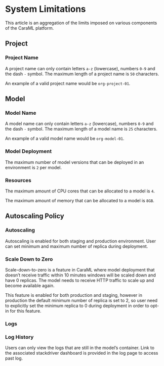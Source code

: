 # System Limitations

This article is an aggregation of the limits imposed on various components of the CaraML platform.

## Project

### Project Name

A project name can only contain letters `a-z` (lowercase), numbers `0-9` and the dash `-` symbol. The maximum length of a project name is `50` characters.

An example of a valid project name would be `org-project-01`.

## Model

### Model Name

A model name can only contain letters `a-z` (lowercase), numbers `0-9` and the dash `-` symbol. The maximum length of a model name is `25` characters.

An example of a valid model name would be `org-model-01`.

### Model Deployment

The maximum number of model versions that can be deployed in an environment is `2` per model.

### Resources

The maximum amount of CPU cores that can be allocated to a model is `4`.

The maximum amount of memory that can be allocated to a model is `8GB`.

## Autoscaling Policy

### Autoscaling

Autoscaling is enabled for both staging and production environment. User can set minimum and maximum number of replica during deployment.

### Scale Down to Zero

Scale-down-to-zero is a feature in CaraML where model deployment that doesn’t receive traffic within 10 minutes windows will be scaled down and have 0 replicas. The model needs to receive HTTP traffic to scale up and become available again.

This feature is enabled for both production and staging, however in production the default minimum number of replica is set to 2, so user need to explicitly set the minimum replica to 0 during deployment in order to opt-in for this feature.

### Logs

### Log History

Users can only view the logs that are still in the model’s container. Link to the associated stackdriver dashboard is provided in the log page to access past log.
